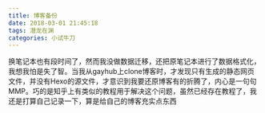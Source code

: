 ```yaml
---
title: 博客备份
date: 2018-03-01 21:45:18
tags: 潜龙在渊
categories: 小试牛刀
---
```

换笔记本也有段时间了，然而我没做数据迁移，还把原笔记本进行了数据格式化，我想我怕是失了智。当我从gayhub上clone博客时，才发现只有生成的静态网页文件，并没有Hexo的源文件，才意识到我要还原博客有的折腾了，内心是一句句MMP。巧的是知乎上有类似的教程用于解决这个问题，虽然已经存在教程了，我还是打算自己记录一下，算是给自己的博客充实点东西<!--more-->
